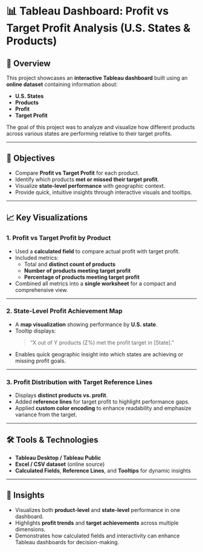 # 📊 Tableau Dashboard: Profit vs Target Profit Analysis (U.S. States & Products)

## 🧾 Overview
This project showcases an **interactive Tableau dashboard** built using an **online dataset** containing information about:
- **U.S. States**
- **Products**
- **Profit**
- **Target Profit**

The goal of this project was to analyze and visualize how different products across various states are performing relative to their target profits.

---

## 🎯 Objectives
- Compare **Profit vs Target Profit** for each product.
- Identify which products **met or missed their target profit**.
- Visualize **state-level performance** with geographic context.
- Provide quick, intuitive insights through interactive visuals and tooltips.

---

## 📈 Key Visualizations

### 1. **Profit vs Target Profit by Product**
- Used a **calculated field** to compare actual profit with target profit.
- Included metrics:
  - Total and **distinct count of products**
  - **Number of products meeting target profit**
  - **Percentage of products meeting target profit**
- Combined all metrics into a **single worksheet** for a compact and comprehensive view.

---

### 2. **State-Level Profit Achievement Map**
- A **map visualization** showing performance by **U.S. state**.
- Tooltip displays:
  > “X out of Y products (Z%) met the profit target in [State].”
- Enables quick geographic insight into which states are achieving or missing profit goals.

---

### 3. **Profit Distribution with Target Reference Lines**
- Displays **distinct products vs. profit**.
- Added **reference lines** for target profit to highlight performance gaps.
- Applied **custom color encoding** to enhance readability and emphasize variance from the target.

---

## 🛠️ Tools & Technologies
- **Tableau Desktop / Tableau Public**
- **Excel / CSV dataset** (online source)
- **Calculated Fields**, **Reference Lines**, and **Tooltips** for dynamic insights

---

## 🚀 Insights
- Visualizes both **product-level** and **state-level** performance in one dashboard.
- Highlights **profit trends** and **target achievements** across multiple dimensions.
- Demonstrates how calculated fields and interactivity can enhance Tableau dashboards for decision-making.

